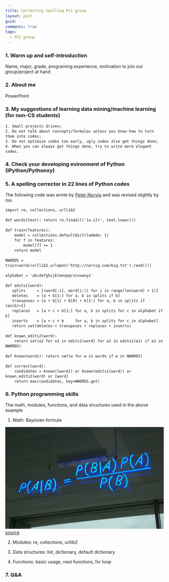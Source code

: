 ```yaml
---
title: Correcting Spelling PCI group
layout: post
guid:
comments: true
tags:
  - PCI group
---
```



### 1. Warm up and self-introduction 


Name, major, grade, programing experience, motivation to join our group/project at hand


### 2. About me

PowerPoint

### 3. My suggestions of learning data mining/machine learning (for non-CS students)


    1. Small projects driven;
	2. Do not talk about concepts/formulas unless you know how to turn them into codes;
	3. Do not optimize codes too early, ugly codes also get things done;
	4. When you can always get things done, try to write more elegant codes.
	


### 4. Check your developing evironment of Python (IPython/Pythonxy)


### 5. A spelling corrector in 22 lines of Python codes


The following code was wrote by [Peter Norvig](http://norvig.com/spell-correct.html) and was revised slightly by me.

	import re, collections, urllib2
	
    def words(text): return re.findall('[a-z]+', text.lower()) 
    
    def train(features):
        model = collections.defaultdict(lambda: 1)
        for f in features:
            model[f] += 1
        return model
		
    NWORDS = train(words(urllib2.urlopen('http://norvig.com/big.txt').read()))
    
    alphabet = 'abcdefghijklmnopqrstuvwxyz'
    
    def edits1(word):
       splits     = [(word[:i], word[i:]) for i in range(len(word) + 1)]
       deletes    = [a + b[1:] for a, b in splits if b]
       transposes = [a + b[1] + b[0] + b[2:] for a, b in splits if len(b)>1]
       replaces   = [a + c + b[1:] for a, b in splits for c in alphabet if b]
       inserts    = [a + c + b     for a, b in splits for c in alphabet]
       return set(deletes + transposes + replaces + inserts)
    
    def known_edits2(word):
        return set(e2 for e1 in edits1(word) for e2 in edits1(e1) if e2 in NWORDS)
    
    def known(words): return set(w for w in words if w in NWORDS)
    
    def correct(word):
        candidates = known([word]) or known(edits1(word)) or known_edits2(word) or [word]
        return max(candidates, key=NWORDS.get)


### 6. Python programming skills

The math, modules, functions, and data structures used in the above example

1. Math: Bayesian formula

![Bayes_Theorem](/media/files/2014-03-28-Correcting-Spelling-PCI-group/Bayes_Theorem.jpg)
[source](http://en.wikipedia.org/wiki/File:Bayes%27_Theorem_MMB_01.jpg)


2. Modules: re, collections, urllib2

3. Data structures: list, dictionary, default dictionary

4. Functions: basic usage, nest functions, for loop 


### 7. Q&A

